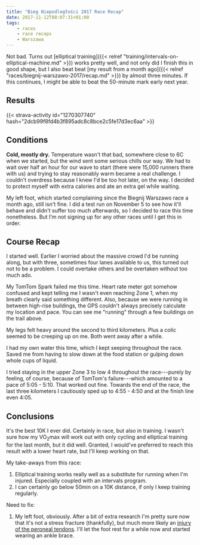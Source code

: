 ```yaml
---
title: "Bieg Niepodległości 2017 Race Recap"
date: 2017-11-12T08:07:31+01:00
tags:
    - races
    - race recaps
    - Warszawa
---
```


Not bad. Turns out [elliptical training]({{< relref "training/intervals-on-elliptical-machine.md" >}}) works pretty well, and not only did I finish this in good shape, but I also beat beat [my result from a month ago]({{< relref "races/biegnij-warszawo-2017/recap.md" >}}) by almost three minutes. If this continues, I might be able to beat the 50-minute mark early next year.

<!--more-->

## Results

{{< strava-activity id="1270307740" hash="2dcb99f8fd4b3f895adc8c8bce2c5fe17d3ec6aa" >}}

## Conditions

__Cold, mostly dry.__ Temperature wasn't that bad, somewhere close to 6C when we started, but the wind sent some serious chills our way. We had to wait over half an hour for our wave to start (there were 15,000 runners there with us) and trying to stay reasonably warm became a real challenge. I couldn't overdress because I knew I'd be too hot later, on the way. I decided to protect myself with extra calories and ate an extra gel while waiting.

My left foot, which started complaining since the Biegnij Warszawo race a month ago, still isn't fine. I did a test run on November 5 to see how it'll behave and didn't suffer too much afterwards, so I decided to race this time nonetheless. But I'm not signing up for any other races until I get this in order.

## Course Recap

I started well. Earlier I worried about the massive crowd I'd be running along, but with three, sometimes four lanes available to us, this turned out not to be a problem. I could overtake others and be overtaken without too much ado.

My TomTom Spark failed me this time. Heart rate meter got somehow confused and kept telling me I wasn't even reaching Zone 1, when my breath clearly said something different. Also, because we were running in between high-rise buildings, the GPS couldn't always precisely calculate my location and pace. You can see me "running" through a few buildings on the trail above.

My legs felt heavy around the second to third kilometers. Plus a colic seemed to be creeping up on me. Both went away after a while.

I had my own water this time, which I kept seeping throughout the race. Saved me from having to slow down at the food station or gulping down whole cups of liquid.

I tried staying in the upper Zone 3 to low 4 throughout the race---purely by feeling, of course, because of TomTom's failure---which amounted to a pace of 5:05 - 5:10. That worked out fine. Towards the end of the race, the last three kilometers I cautiously sped up to 4:55 - 4:50 and at the finish line even 4:05.

## Conclusions

It's the best 10K I ever did. Certainly in race, but also in training. I wasn't sure how my VO<sub>2</sub>max will work out with only cycling and elliptical training for the last month, but it did well. Granted, I would've preferred to reach this result with a lower heart rate, but I'll keep working on that.

My take-aways from this race:

1. Elliptical training works really well as a substitute for running when I'm injured. Especially coupled with an intervals program.
1. I can certainly go below 50min on a 10K distance, if only I keep training regularly.

Need to fix:

1. My left foot, obviously. After a bit of extra research I'm pretty sure now that it's not a stress fracture (thankfully), but much more likely an [injury of the peroneal tendons][peroneal-tendon-injury]. I'll let the foot rest for a while now and started wearing an ankle brace.

[peroneal-tendon-injury]: https://www.foothealthfacts.org/conditions/peroneal-tendon-injuries
